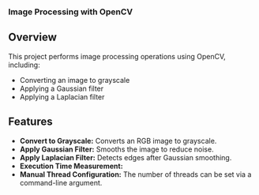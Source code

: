 ### Image Processing with OpenCV
## Overview
This project performs image processing operations using OpenCV, including:
- Converting an image to grayscale
- Applying a Gaussian filter
- Applying a Laplacian filter

## Features
- **Convert to Grayscale:** Converts an RGB image to grayscale.
- **Apply Gaussian Filter:** Smooths the image to reduce noise.
- **Apply Laplacian Filter:** Detects edges after Gaussian smoothing.
- **Execution Time Measurement:** 
- **Manual Thread Configuration:** The number of threads can be set via a command-line argument.
